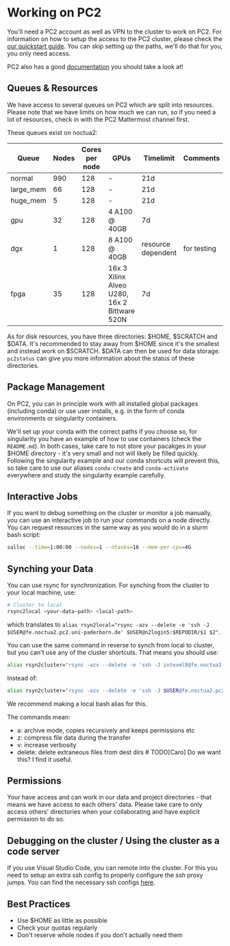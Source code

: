 # Working on PC2
You'll need a PC2 account as well as VPN to the cluster to work on PC2. For information on how to setup the access to the PC2 cluster, please check the [our quickstart guide](https://docs.google.com/document/d/1BavfcqX6hdbElOb3xKcTOLKhutgzKWCfk1WIh1lh12Y/edit?usp=sharing). You can skip setting up the paths, we'll do that for you, you only need access.

PC2 also has a good [documentation](https://upb-pc2.atlassian.net/wiki/spaces/PC2DOK/overview) you should take a look at! 

## Queues & Resources
We have access to several queues on PC2 which are split into resources. Please note that we have limits on how much we can run, so if you need a lot of resources, check in with the PC2 Mattermost channel first.

These queues exist on noctua2: 

| Queue    | Nodes | Cores per node  | GPUs                                           | Timelimit            | Comments    |
| -------- | ----- | --------------- | ---------------------------------------------- | -------------------- | ----------- |
| normal   | 990   | 128             | -                                              | 21d                  |             |
| large_mem| 66    | 128             | -                                              | 21d                  |             |
| huge_mem | 5     | 128             | -                                              | 21d                  |             |
| gpu      | 32    | 128             | 4 A100 @ 40GB                                  | 7d                   |             |
| dgx      | 1     | 128             | 8 A100 @ 40GB                                  | resource dependent   | for testing | 
| fpga     | 35    | 128             | 16x 3 Xilinx Alveo U280, 16x 2 Bittware 520N   | 7d                   |             |

As for disk resources, you have three directories: $HOME, $SCRATCH and $DATA. It's recommended to stay away from $HOME since it's the smallest and instead work on $SCRATCH. $DATA can then be used for data storage. `pc2status` can give you more information about the status of these directories.

## Package Management
On PC2, you can in principle work with all installed global packages (including conda) or use user installs, e.g. in the form of conda environments or singularity containers.

We'll set up your conda with the correct paths if you choose so, for singularity you have an example of how to use containers (check the `README.md`). In both cases, take care to not store your pacakges in your $HOME directory - it's very small and not will likely be filled quickly. Following the singularity example and our conda shortcuts will prevent this, so take care to use our aliases `conda-create` and `conda-activate` everywhere and study the singularity example carefully.

## Interactive Jobs
If you want to debug something on the cluster or monitor a job manually, you can use an interactive job to run your commands on a node directly. You can request resources in the same way as you would do in a slurm bash script:
```bash
salloc --time=1:00:00 --nodes=1 --ntasks=16 --mem-per-cpu=4G
```

## Synching your Data
You can use rsync for synchronization. For synching from the cluster to your local machine, use:
```bash
# Cluster to local
rsync2local <your-data-path> <local-path>
```
which translates to `alias rsyn2local="rsync -azv --delete -e 'ssh -J $USER@fe.noctua2.pc2.uni-paderborn.de' $USER@n2login5:$REPODIR/$1 $2"`.

You can use the same command in reverse to synch from local to cluster, but you can't use any of the cluster shortcuts. That means you should use:
```bash
alias rsyn2cluster="rsync -azv --delete -e 'ssh -J intexml8@fe.noctua2.pc2.uni-paderborn.de' <local-path> intexml8@n2login5:/scratch/hpc-prf-intexml/teimer/projects/<remote-path>"
```
Instead of:
```bash
alias rsyn2cluster="rsync -azv --delete -e 'ssh -J $USER@fe.noctua2.pc2.uni-paderborn.de' <local-path> $USER@n2login5:$REPODIR/<remote-path>"
```
We recommend making a local bash alias for this.

The commands mean:
- a: archive mode, copies recursively and keeps permissions etc
- z: compress file data during the transfer
- v: increase verbosity
- delete: delete extraneous files from dest dirs # TODO[Caro] Do we want this? I find it useful. 

## Permissions
Your have access and can work in our data and project directories - that means we have access to each others' data. Please take care to only access others' directories when your collaborating and have explicit permission to do so.

## Debugging on the cluster / Using the cluster as a code server
If you use Visual Studio Code, you can remote into the cluster.
For this you need to setup an extra ssh config to properly configure the ssh proxy jumps.
You can find the necessary ssh configs [here](https://upb-pc2.atlassian.net/wiki/spaces/PC2DOK/pages/1902225/Access+for+Applications+like+Visual+Studio+Code).

## Best Practices
- Use $HOME as little as possible
- Check your quotas regularly
- Don't reserve whole nodes if you don't actually need them 
